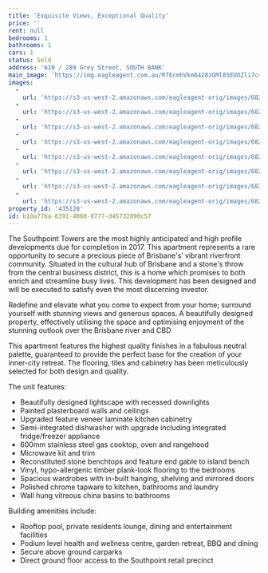 ```yaml
---
title: 'Exquisite Views, Exceptional Quality'
price: ''
rent: null
bedrooms: 1
bathrooms: 1
cars: 1
status: Sold
address: '610 / 289 Grey Street, SOUTH BANK'
main_image: 'https://img.eagleagent.com.au/RTEcmhVkm8428zGMl85EUOZli7c=/1280x854/smart/https://s3-us-west-2.amazonaws.com/eagleagent-orig/images/6820755/125465690-image-M.jpg'
images:
  -
    url: 'https://s3-us-west-2.amazonaws.com/eagleagent-orig/images/6820762/125465690-image-G.jpg'
  -
    url: 'https://s3-us-west-2.amazonaws.com/eagleagent-orig/images/6820761/125465690-image-F.jpg'
  -
    url: 'https://s3-us-west-2.amazonaws.com/eagleagent-orig/images/6820760/125465690-image-E.jpg'
  -
    url: 'https://s3-us-west-2.amazonaws.com/eagleagent-orig/images/6820759/125465690-image-D.jpg'
  -
    url: 'https://s3-us-west-2.amazonaws.com/eagleagent-orig/images/6820758/125465690-image-C.jpg'
  -
    url: 'https://s3-us-west-2.amazonaws.com/eagleagent-orig/images/6820757/125465690-image-B.jpg'
  -
    url: 'https://s3-us-west-2.amazonaws.com/eagleagent-orig/images/6820756/125465690-image-A.jpg'
  -
    url: 'https://s3-us-west-2.amazonaws.com/eagleagent-orig/images/6820755/125465690-image-M.jpg'
property_id: '435128'
id: b10a776a-8391-4060-8777-d45732890c57
---
```

The Southpoint Towers are the most highly anticipated and high profile developments due for completion in 2017. This apartment represents a rare opportunity to secure a precious piece of Brisbane's’ vibrant riverfront community. Situated in the cultural hub of Brisbane and a stone's throw from the central business district, this is a home which promises to both enrich and streamline busy lives. This development has been designed and will be executed to satisfy even the most discerning investor.

Redefine and elevate what you come to expect from your home; surround yourself with stunning views and generous spaces. A beautifully designed property, effectively utilising the space and optimising enjoyment of the stunning outlook over the Brisbane river and CBD

This apartment features the highest quality finishes in a fabulous neutral palette, guaranteed to provide the perfect base for the creation of your inner-city retreat. The flooring, tiles and cabinetry has been meticulously selected for both design and quality.

The unit features:
*  Beautifully designed lightscape with recessed downlights
*  Painted plasterboard walls and ceilings
*  Upgraded feature veneer laminate kitchen cabinetry
*  Semi-integrated dishwasher with upgrade including integrated fridge/freezer appliance
*  600mm stainless steel gas cooktop, oven and rangehood
*  Microwave kit and trim
*  Reconstituted stone benchtops and feature end gable to island bench
*  Vinyl, hypo-allergenic timber plank-look flooring to the bedrooms
*  Spacious wardrobes with in-built hanging, shelving and mirrored doors
*  Polished chrome tapware to kitchen, bathrooms and laundry
*  Wall hung vitreous china basins to bathrooms

Building amenities include:
*  Rooftop pool, private residents lounge, dining and entertainment facilities
*  Podium level health and wellness centre, garden retreat, BBQ and dining
*  Secure above ground carparks
*  Direct ground floor access to the Southpoint retail precinct